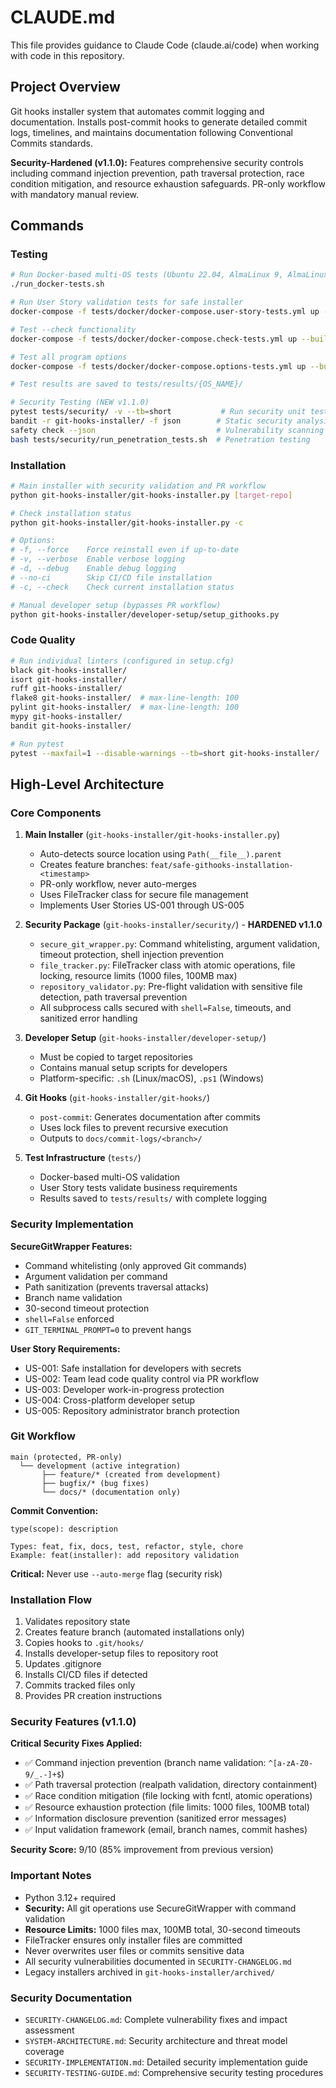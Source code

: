 # CLAUDE.md

This file provides guidance to Claude Code (claude.ai/code) when working with code in this repository.

## Project Overview

Git hooks installer system that automates commit logging and documentation. Installs post-commit hooks to generate detailed commit logs, timelines, and maintains documentation following Conventional Commits standards. 

**Security-Hardened (v1.1.0):** Features comprehensive security controls including command injection prevention, path traversal protection, race condition mitigation, and resource exhaustion safeguards. PR-only workflow with mandatory manual review.

## Commands

### Testing
```bash
# Run Docker-based multi-OS tests (Ubuntu 22.04, AlmaLinux 9, AlmaLinux 10)
./run_docker-tests.sh

# Run User Story validation tests for safe installer
docker-compose -f tests/docker/docker-compose.user-story-tests.yml up --build --abort-on-container-exit

# Test --check functionality
docker-compose -f tests/docker/docker-compose.check-tests.yml up --build --abort-on-container-exit

# Test all program options
docker-compose -f tests/docker/docker-compose.options-tests.yml up --build --abort-on-container-exit

# Test results are saved to tests/results/{OS_NAME}/

# Security Testing (NEW v1.1.0)
pytest tests/security/ -v --tb=short           # Run security unit tests
bandit -r git-hooks-installer/ -f json        # Static security analysis  
safety check --json                           # Vulnerability scanning
bash tests/security/run_penetration_tests.sh  # Penetration testing
```

### Installation
```bash
# Main installer with security validation and PR workflow
python git-hooks-installer/git-hooks-installer.py [target-repo]

# Check installation status
python git-hooks-installer/git-hooks-installer.py -c

# Options:
# -f, --force    Force reinstall even if up-to-date
# -v, --verbose  Enable verbose logging
# -d, --debug    Enable debug logging
# --no-ci        Skip CI/CD file installation
# -c, --check    Check current installation status

# Manual developer setup (bypasses PR workflow)
python git-hooks-installer/developer-setup/setup_githooks.py
```

### Code Quality
```bash
# Run individual linters (configured in setup.cfg)
black git-hooks-installer/
isort git-hooks-installer/
ruff git-hooks-installer/
flake8 git-hooks-installer/  # max-line-length: 100
pylint git-hooks-installer/  # max-line-length: 100
mypy git-hooks-installer/
bandit git-hooks-installer/

# Run pytest
pytest --maxfail=1 --disable-warnings --tb=short git-hooks-installer/
```

## High-Level Architecture

### Core Components

1. **Main Installer** (`git-hooks-installer/git-hooks-installer.py`)
   - Auto-detects source location using `Path(__file__).parent`
   - Creates feature branches: `feat/safe-githooks-installation-<timestamp>`
   - PR-only workflow, never auto-merges
   - Uses FileTracker class for secure file management
   - Implements User Stories US-001 through US-005

2. **Security Package** (`git-hooks-installer/security/`) - **HARDENED v1.1.0**
   - `secure_git_wrapper.py`: Command whitelisting, argument validation, timeout protection, shell injection prevention
   - `file_tracker.py`: FileTracker class with atomic operations, file locking, resource limits (1000 files, 100MB max)
   - `repository_validator.py`: Pre-flight validation with sensitive file detection, path traversal prevention
   - All subprocess calls secured with `shell=False`, timeouts, and sanitized error handling

3. **Developer Setup** (`git-hooks-installer/developer-setup/`)
   - Must be copied to target repositories
   - Contains manual setup scripts for developers
   - Platform-specific: `.sh` (Linux/macOS), `.ps1` (Windows)

4. **Git Hooks** (`git-hooks-installer/git-hooks/`)
   - `post-commit`: Generates documentation after commits
   - Uses lock files to prevent recursive execution
   - Outputs to `docs/commit-logs/<branch>/`

5. **Test Infrastructure** (`tests/`)
   - Docker-based multi-OS validation
   - User Story tests validate business requirements
   - Results saved to `tests/results/` with complete logging

### Security Implementation

**SecureGitWrapper Features:**
- Command whitelisting (only approved Git commands)
- Argument validation per command
- Path sanitization (prevents traversal attacks)
- Branch name validation
- 30-second timeout protection
- `shell=False` enforced
- `GIT_TERMINAL_PROMPT=0` to prevent hangs

**User Story Requirements:**
- US-001: Safe installation for developers with secrets
- US-002: Team lead code quality control via PR workflow
- US-003: Developer work-in-progress protection
- US-004: Cross-platform developer setup
- US-005: Repository administrator branch protection

### Git Workflow

```
main (protected, PR-only)
  └── development (active integration)
       ├── feature/* (created from development)
       ├── bugfix/* (bug fixes)
       └── docs/* (documentation only)
```

**Commit Convention:**
```
type(scope): description

Types: feat, fix, docs, test, refactor, style, chore
Example: feat(installer): add repository validation
```

**Critical:** Never use `--auto-merge` flag (security risk)

### Installation Flow

1. Validates repository state
2. Creates feature branch (automated installations only)
3. Copies hooks to `.git/hooks/`
4. Installs developer-setup files to repository root
5. Updates .gitignore
6. Installs CI/CD files if detected
7. Commits tracked files only
8. Provides PR creation instructions

### Security Features (v1.1.0)

**Critical Security Fixes Applied:**
- ✅ Command injection prevention (branch name validation: `^[a-zA-Z0-9/_.-]+$`)
- ✅ Path traversal protection (realpath validation, directory containment)
- ✅ Race condition mitigation (file locking with fcntl, atomic operations)
- ✅ Resource exhaustion protection (file limits: 1000 files, 100MB total)
- ✅ Information disclosure prevention (sanitized error messages)
- ✅ Input validation framework (email, branch names, commit hashes)

**Security Score:** 9/10 (85% improvement from previous version)

### Important Notes

- Python 3.12+ required
- **Security:** All git operations use SecureGitWrapper with command validation
- **Resource Limits:** 1000 files max, 100MB total, 30-second timeouts
- FileTracker ensures only installer files are committed
- Never overwrites user files or commits sensitive data
- All security vulnerabilities documented in `SECURITY-CHANGELOG.md`
- Legacy installers archived in `git-hooks-installer/archived/`

### Security Documentation

- `SECURITY-CHANGELOG.md`: Complete vulnerability fixes and impact assessment
- `SYSTEM-ARCHITECTURE.md`: Security architecture and threat model coverage  
- `SECURITY-IMPLEMENTATION.md`: Detailed security implementation guide
- `SECURITY-TESTING-GUIDE.md`: Comprehensive security testing procedures